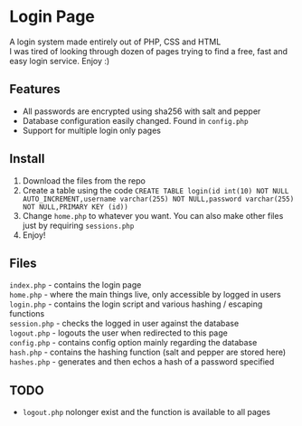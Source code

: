 # Login Page
A login system made entirely out of PHP, CSS and HTML  
I was tired of looking through dozen of pages trying to find a free, fast and easy login service. Enjoy :)
## Features
 - All passwords are encrypted using sha256 with salt and pepper
 - Database configuration easily changed. Found in `config.php`
 - Support for multiple login only pages

## Install
 1. Download the files from the repo
 2. Create a table using the code `CREATE TABLE login(id int(10) NOT NULL AUTO_INCREMENT,username varchar(255) NOT NULL,password varchar(255) NOT NULL,PRIMARY KEY (id))`
 3. Change `home.php` to whatever you want. You can also make other files just by requiring `sessions.php`
 4. Enjoy!
 
## Files
`index.php` - contains the login page  
`home.php` - where the main things live, only accessible by logged in users  
`login.php` - contains the login script and various hashing / escaping functions  
`session.php` - checks the logged in user against the database  
`logout.php` - logouts the user when redirected to this page  
`config.php` - contains config option mainly regarding the database  
`hash.php` - contains the hashing function (salt and pepper are stored here)  
`hashes.php` - generates and then echos a hash of a password specified
## TODO
 - `logout.php` nolonger exist and the function is available to all pages
